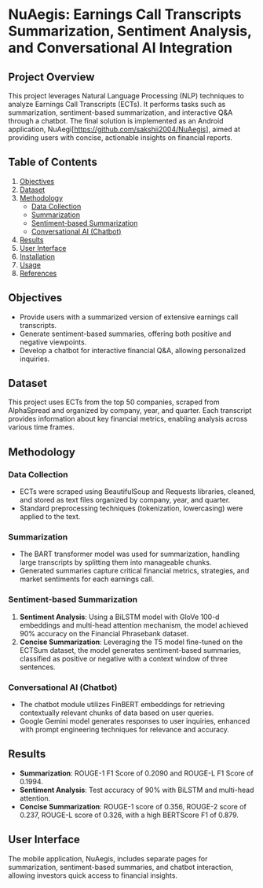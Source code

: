 # NuAegis: Earnings Call Transcripts Summarization, Sentiment Analysis, and Conversational AI Integration

## Project Overview

This project leverages Natural Language Processing (NLP) techniques to analyze Earnings Call Transcripts (ECTs). It performs tasks such as summarization, sentiment-based summarization, and interactive Q&A through a chatbot. The final solution is implemented as an Android application, NuAegi[https://github.com/sakshii2004/NuAegis], aimed at providing users with concise, actionable insights on financial reports. 

## Table of Contents
1. [Objectives](#objectives)
2. [Dataset](#dataset)
3. [Methodology](#methodology)
   - [Data Collection](#data-collection)
   - [Summarization](#summarization)
   - [Sentiment-based Summarization](#sentiment-based-summarization)
   - [Conversational AI (Chatbot)](#conversational-ai-chatbot)
4. [Results](#results)
5. [User Interface](#user-interface)
6. [Installation](#installation)
7. [Usage](#usage)
8. [References](#references)

## Objectives

- Provide users with a summarized version of extensive earnings call transcripts.
- Generate sentiment-based summaries, offering both positive and negative viewpoints.
- Develop a chatbot for interactive financial Q&A, allowing personalized inquiries.

## Dataset

This project uses ECTs from the top 50 companies, scraped from AlphaSpread and organized by company, year, and quarter. Each transcript provides information about key financial metrics, enabling analysis across various time frames.

## Methodology

### Data Collection

- ECTs were scraped using BeautifulSoup and Requests libraries, cleaned, and stored as text files organized by company, year, and quarter.
- Standard preprocessing techniques (tokenization, lowercasing) were applied to the text.

### Summarization

- The BART transformer model was used for summarization, handling large transcripts by splitting them into manageable chunks.
- Generated summaries capture critical financial metrics, strategies, and market sentiments for each earnings call.

### Sentiment-based Summarization

1. **Sentiment Analysis**: Using a BiLSTM model with GloVe 100-d embeddings and multi-head attention mechanism, the model achieved 90% accuracy on the Financial Phrasebank dataset.
2. **Concise Summarization**: Leveraging the T5 model fine-tuned on the ECTSum dataset, the model generates sentiment-based summaries, classified as positive or negative with a context window of three sentences.

### Conversational AI (Chatbot)

- The chatbot module utilizes FinBERT embeddings for retrieving contextually relevant chunks of data based on user queries.
- Google Gemini model generates responses to user inquiries, enhanced with prompt engineering techniques for relevance and accuracy.

## Results

- **Summarization**: ROUGE-1 F1 Score of 0.2090 and ROUGE-L F1 Score of 0.1994.
- **Sentiment Analysis**: Test accuracy of 90% with BiLSTM and multi-head attention.
- **Concise Summarization**: ROUGE-1 score of 0.356, ROUGE-2 score of 0.237, ROUGE-L score of 0.326, with a high BERTScore F1 of 0.879.

## User Interface

The mobile application, NuAegis, includes separate pages for summarization, sentiment-based summaries, and chatbot interaction, allowing investors quick access to financial insights.

